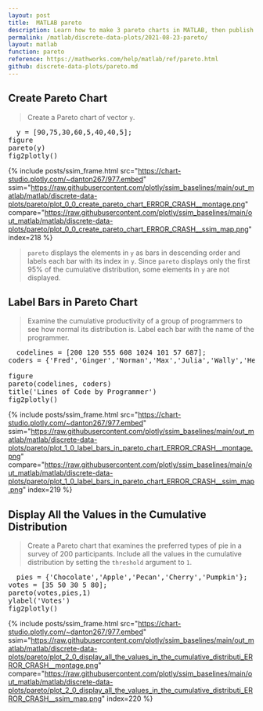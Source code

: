 ```yaml
---
layout: post
title:  MATLAB pareto
description: Learn how to make 3 pareto charts in MATLAB, then publish them to the Web with Plotly.
permalink: /matlab/discrete-data-plots/2021-08-23-pareto/
layout: matlab
function: pareto
reference: https://mathworks.com/help/matlab/ref/pareto.html
github: discrete-data-plots/pareto.md
---
```


## Create Pareto Chart

> Create a Pareto chart of vector `y`.

<pre class="mcode">
  y = [90,75,30,60,5,40,40,5];
figure
pareto(y)
fig2plotly()
</pre>

{% include posts/ssim_frame.html 
  src="https://chart-studio.plotly.com/~danton267/977.embed" 
  ssim="https://raw.githubusercontent.com/plotly/ssim_baselines/main/out_matlab/matlab/discrete-data-plots/pareto/plot_0_0_create_pareto_chart_ERROR_CRASH__montage.png" 
  compare="https://raw.githubusercontent.com/plotly/ssim_baselines/main/out_matlab/matlab/discrete-data-plots/pareto/plot_0_0_create_pareto_chart_ERROR_CRASH__ssim_map.png" 
  index=218
%}

> `pareto` displays the elements in `y` as bars in descending order and labels each bar with its index in `y`. Since `pareto` displays only the first 95% of the cumulative distribution, some elements in `y` are not displayed. 



<!--------------------- EXAMPLE BREAK ------------------------->

## Label Bars in Pareto Chart

> Examine the cumulative productivity of a group of programmers to see how normal its distribution is. Label each bar with the name of the programmer.

<pre class="mcode">
  codelines = [200 120 555 608 1024 101 57 687];
coders = {'Fred','Ginger','Norman','Max','Julia','Wally','Heidi','Pat'};

figure
pareto(codelines, coders)
title('Lines of Code by Programmer')
fig2plotly()
</pre>

{% include posts/ssim_frame.html 
  src="https://chart-studio.plotly.com/~danton267/977.embed" 
  ssim="https://raw.githubusercontent.com/plotly/ssim_baselines/main/out_matlab/matlab/discrete-data-plots/pareto/plot_1_0_label_bars_in_pareto_chart_ERROR_CRASH__montage.png" 
  compare="https://raw.githubusercontent.com/plotly/ssim_baselines/main/out_matlab/matlab/discrete-data-plots/pareto/plot_1_0_label_bars_in_pareto_chart_ERROR_CRASH__ssim_map.png" 
  index=219
%}



<!--------------------- EXAMPLE BREAK ------------------------->

## Display All the Values in the Cumulative Distribution

> Create a Pareto chart that examines the preferred types of pie in a survey of 200 participants. Include all the values in the cumulative distribution by setting the `threshold` argument to `1`. 

<pre class="mcode">
  pies = {'Chocolate','Apple','Pecan','Cherry','Pumpkin'};
votes = [35 50 30 5 80];
pareto(votes,pies,1)
ylabel('Votes')
fig2plotly()
</pre>

{% include posts/ssim_frame.html 
  src="https://chart-studio.plotly.com/~danton267/977.embed" 
  ssim="https://raw.githubusercontent.com/plotly/ssim_baselines/main/out_matlab/matlab/discrete-data-plots/pareto/plot_2_0_display_all_the_values_in_the_cumulative_distributi_ERROR_CRASH__montage.png" 
  compare="https://raw.githubusercontent.com/plotly/ssim_baselines/main/out_matlab/matlab/discrete-data-plots/pareto/plot_2_0_display_all_the_values_in_the_cumulative_distributi_ERROR_CRASH__ssim_map.png" 
  index=220
%}



<!--------------------- EXAMPLE BREAK ------------------------->

